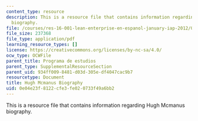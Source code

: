 ```yaml
---
content_type: resource
description: This is a resource file that contains information regarding Hugh Mcmanus
  biography.
file: /courses/res-16-001-lean-enterprise-en-espanol-january-iap-2012/0e04e23f8122cfe3fe020733f49a6bb2_MITRES_16_001IAP12_Hugh.pdf
file_size: 237368
file_type: application/pdf
learning_resource_types: []
license: https://creativecommons.org/licenses/by-nc-sa/4.0/
ocw_type: OCWFile
parent_title: Programa de estudios
parent_type: SupplementalResourceSection
parent_uid: 934ff009-8481-d03d-305e-df4047cac9b7
resourcetype: Document
title: Hugh Mcmanus Biography
uid: 0e04e23f-8122-cfe3-fe02-0733f49a6bb2
---
```

This is a resource file that contains information regarding Hugh Mcmanus biography.